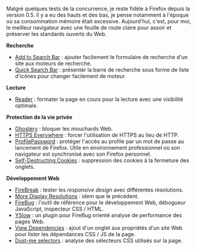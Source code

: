 <!-- title: Mes extensions Firefox -->
<!-- category: Mozilla -->
<!-- tag: planet -->

Malgré quelques tests de la concurrence, je reste fidèle à Firefox depuis la
version 0.5. Il y a eu des hauts et des bas<!-- more -->, je pense notamment à l'époque où
sa consommation mémoire était excessive. Aujourd'hui, c'est, pour moi, le
meilleur navigateur avec une feuille de route claire pour assoir et préserver
les standards ouverts du  Web.

**Recherche**

- [Add to Search
  Bar](https://addons.mozilla.org/en-US/firefox/addon/add-to-search-bar) :
  ajouter facilement le formulaire de recherche d'un site aux moteurs de
  recherche.
- [Quick Search
  Bar](https://addons.mozilla.org/en-us/firefox/addon/quicksearch) : présenter
  la barre de recherche sous forme de liste d'icônes pour changer facilement de
  moteur.

**Lecture**

- [Reader](https://addons.mozilla.org/en-US/firefox/addon/reader) : formater la
  page en cours pour la lecture avec une visibilité optimale.

**Protection de la vie privée**

- [Ghostery](https://addons.mozilla.org/en-US/firefox/addon/ghostery) : bloquer
  les mouchards Web.
- [HTTPS Everywhere](https://www.eff.org/https-everywhere) : forcer
  l'utilisation de HTTPS au lieu de HTTP.
- [ProfilePassword](https://freeshell.de/~kaosmos/profilepassword-en.html) : protéger l'accès au profile par un mot de passe au lancement de Firefox.
  Utile en environnement professionnel où son navigateur est synchronisé avec son Firefox personnel.
- [Self-Destructing Cookies](https://addons.mozilla.org/en-US/firefox/addon/self-destructing-cookies) : suppression des cookies à la fermeture des onglets.

**Développement Web**

- [FireBreak](https://addons.mozilla.org/en-US/firefox/addon/firebreak) :
  tester les *responsive design* avec différentes résolutions.
- [More Display Resolutions](https://addons.mozilla.org/ja/firefox/addon/more-display-resolutions) : idem que le précédent.
- [FireBug](https://getfirebug.com) : l'outil de référence pour le
  développement Web, débogueur JavaScript, inspecteur CSS / HTML.
- [YSlow](https://addons.mozilla.org/en-US/firefox/addon/yslow) : un plugin pour FireBug orienté analyse de performance des pages Web.
- [View Dependencies](https://addons.mozilla.org/en-US/firefox/addon/view-dependencies) : ajout d'un onglet aux propriétés d'un site Web pour lister les dépendances
  CSS / JS de la page.
- [Dust-me selectors](https://addons.mozilla.org/en-US/firefox/addon/dust-me-selectors) : analyse des sélecteurs CSS utilisés sur la page.
